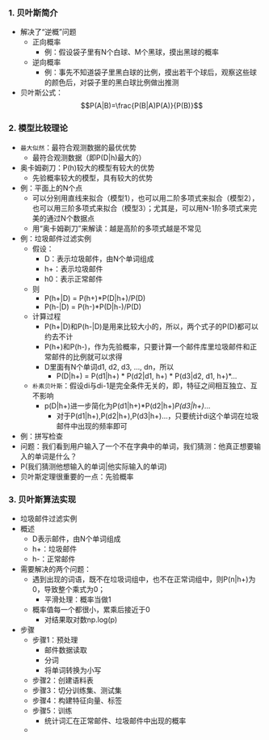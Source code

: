 ### 1. 贝叶斯简介
- 解决了“逆概”问题
  - 正向概率
    - 例：假设袋子里有N个白球、M个黑球，摸出黑球的概率
  - 逆向概率
    - 例：事先不知道袋子里黑白球的比例，摸出若干个球后，观察这些球的颜色后，对袋子里的黑白球比例做出推测
- 贝叶斯公式：$$P(A|B)=\frac{P(B|A)P(A)}{P(B)}$$

### 2. 模型比较理论
- `最大似然`：最符合观测数据的最优优势
  - 最符合观测数据（即P(D|h)最大的）
- 奥卡姆剃刀：P(h)较大的模型有较大的优势
  - 先验概率较大的模型，具有较大的优势
- 例：平面上的N个点
  - 可以分别用直线来拟合（模型1），也可以用二阶多项式来拟合（模型2），也可以用三阶多项式来拟合（模型3）；尤其是，可以用N-1阶多项式来完美的通过N个数据点
  - 用“奥卡姆剃刀”来解读：越是高阶的多项式越是不常见
- 例：垃圾邮件过滤实例
  - 假设：
    - D：表示垃圾邮件，由N个单词组成
    - h+：表示垃圾邮件
    - h0：表示正常邮件
  - 则
    - P(h+|D) = P(h+)*P(D|h+)/P(D)
    - P(h-|D) = P(h-)*P(D|h-)/P(D)
  - 计算过程
    - P(h+|D)和P(h-|D)是用来比较大小的，所以，两个式子的P(D)都可以约去不计
    - P(h+)和P(h-)，作为先验概率，只要计算一个邮件库里垃圾邮件和正常邮件的比例就可以求得
    - D里面有N个单词d1, d2, d3, ..., dn，所以
      - P(D|h+) = P(d1|h+) * P(d2|d1, h+) * P(d3|d2, d1, h+)*...
  - `朴素贝叶斯`：假设di与di-1是完全条件无关的，即，特征之间相互独立、互不影响
    - p(D|h+)进一步简化为P(d1|h+)*P(d2|h+)*P(d3|h+)*...
      - 对于P(d1|h+),P(d2|h+),P(d3|h+)...，只要统计di这个单词在垃圾邮件中出现的频率即可
- 例：拼写检查
- 问题：我们看到用户输入了一个不在字典中的单词，我们猜测：他真正想要输入的单词是什么？
- P(我们猜测他想输入的单词|他实际输入的单词)
- 贝叶斯定理很重要的一点：先验概率

### 3. 贝叶斯算法实现
- 垃圾邮件过滤实例
- 概述
  - D表示邮件，由N个单词组成
  - h+：垃圾邮件
  - h-：正常邮件
- 需要解决的两个问题：
  - 遇到出现的词语，既不在垃圾词组中，也不在正常词组中，则P(n|h+)为0，导致整个乘式为0；
    - 平滑处理：概率当做1
  - 概率值每一个都很小，累乘后接近于0
    - 对结果取对数np.log(p)
- 步骤
  - 步骤1：预处理
    - 邮件数据读取
    - 分词
    - 将单词转换为小写
  - 步骤2：创建语料表
  - 步骤3：切分训练集、测试集
  - 步骤4：构建特征向量、标签
  - 步骤5：训练
    - 统计词汇在正常邮件、垃圾邮件中出现的概率
  - 